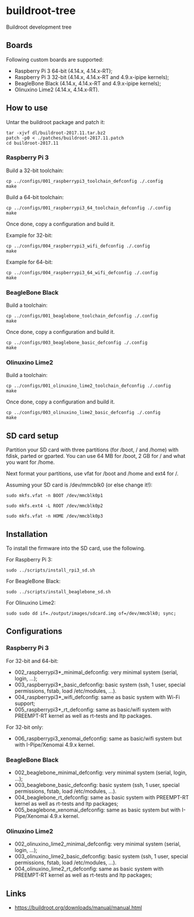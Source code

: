 # buildroot-tree

Buildroot development tree

## Boards

Following custom boards are supported:
- Raspberry Pi 3 64-bit (4.14.x, 4.14.x-RT);
- Raspberry Pi 3 32-bit (4.14.x, 4.14.x-RT and 4.9.x-ipipe kernels);
- BeagleBone Black (4.14.x, 4.14.x-RT and 4.9.x-ipipe kernels);
- Olinuxino Lime2 (4.14.x, 4.14.x-RT).

## How to use

Untar the buildroot package and patch it:

```
tar -xjvf dl/buildroot-2017.11.tar.bz2
patch -p0 < ./patches/buildroot-2017.11.patch
cd buildroot-2017.11
```

### Raspberry Pi 3

Build a 32-bit toolchain:

```
cp ../configs/001_raspberrypi3_toolchain_defconfig ./.config
make
```

Build a 64-bit toolchain:

```
cp ../configs/001_raspberrypi3_64_toolchain_defconfig ./.config
make
```

Once done, copy a configuration and build it.

Example for 32-bit:

```
cp ../configs/004_raspberrypi3_wifi_defconfig ./.config
make
```

Example for 64-bit:

```
cp ../configs/004_raspberrypi3_64_wifi_defconfig ./.config
make
```

### BeagleBone Black

Build a toolchain:

```
cp ../configs/001_beaglebone_toolchain_defconfig ./.config
make
```

Once done, copy a configuration and build it.

```
cp ../configs/003_beaglebone_basic_defconfig ./.config
make
```

### Olinuxino Lime2

Build a toolchain:

```
cp ../configs/001_olinuxino_lime2_toolchain_defconfig ./.config
make
```

Once done, copy a configuration and build it.

```
cp ../configs/003_olinuxino_lime2_basic_defconfig ./.config
make
```

## SD card setup

Partition your SD card with three partitions (for /boot, / and /home) with
fdisk, parted or gparted. You can use 64 MB for /boot, 2 GB for / and what you
want for /home.

Next format your partitions, use vfat for /boot and /home and ext4 for /.

Assuming your SD card is /dev/mmcblk0 (or else change it!):

`sudo mkfs.vfat -n BOOT /dev/mmcblk0p1`

`sudo mkfs.ext4 -L ROOT /dev/mmcblk0p2`

`sudo mkfs.vfat -n HOME /dev/mmcblk0p3`

## Installation

To install the firmware into the SD card, use the following.

For Raspberry Pi 3:

`sudo ../scripts/install_rpi3_sd.sh`

For BeagleBone Black:

`sudo ../scripts/install_beaglebone_sd.sh`

For Olinuxino Lime2: 

`sudo sudo dd if=./output/images/sdcard.img of=/dev/mmcblk0; sync;`

## Configurations

### Raspberry Pi 3

For 32-bit and 64-bit:
* 002_raspberrypi3*_minimal_defconfig: very minimal system (serial, login, ...);
* 003_raspberrypi3*_basic_defconfig: basic system (ssh, 1 user, special permissions, fstab, load /etc/modules, ...).
* 004_raspberrypi3*_wifi_defconfig: same as basic system with Wi-Fi support;
* 005_raspberrypi3*_rt_defconfig: same as basic/wifi system with PREEMPT-RT kernel as well as rt-tests and ltp packages.

For 32-bit only:
* 006_raspberrypi3_xenomai_defconfig: same as basic/wifi system but with I-Pipe/Xenomai 4.9.x kernel.

### BeagleBone Black

* 002_beaglebone_minimal_defconfig: very minimal system (serial, login, ...);
* 003_beaglebone_basic_defconfig: basic system (ssh, 1 user, special permissions, fstab, load /etc/modules, ...).
* 004_beaglebone_rt_defconfig: same as basic system with PREEMPT-RT kernel as well as rt-tests and ltp packages;
* 005_beaglebone_xenomai_defconfig: same as basic system but with I-Pipe/Xenomai 4.9.x kernel.

### Olinuxino Lime2

* 002_olinuxino_lime2_minimal_defconfig: very minimal system (serial, login, ...);
* 003_olinuxino_lime2_basic_defconfig: basic system (ssh, 1 user, special permissions, fstab, load /etc/modules, ...).
* 004_olinuxino_lime2_rt_defconfig: same as basic system with PREEMPT-RT kernel as well as rt-tests and ltp packages;

## Links

* https://buildroot.org/downloads/manual/manual.html

